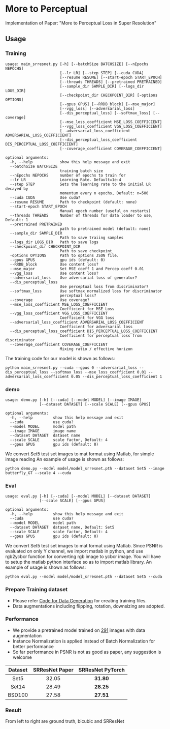 # More to Perceptual 
Implementation of Paper: "More to Perceptual Loss in Super Resolution"

## Usage
### Training
```
usage: main_srresnet.py [-h] [--batchSize BATCHSIZE] [--nEpochs NEPOCHS]
                        [--lr LR] [--step STEP] [--cuda CUDA]
                        [--resume RESUME] [--start-epoch START_EPOCH]
                        [--threads THREADS] [--pretrained PRETRAINED]
                        [--sample_dir SAMPLE_DIR] [--logs_dir LOGS_DIR]
                        [--checkpoint_dir CHECKPOINT_DIR] [-options OPTIONS]
                        [--gpus GPUS] [--RRDB_block] [--mse_major]
                        [--vgg_loss] [--adversarial_loss]
                        [--dis_perceptual_loss] [--softmax_loss] [--coverage]
                        [--mse_loss_coefficient MSE_LOSS_COEFFICIENT]
                        [--vgg_loss_coefficient VGG_LOSS_COEFFICIENT]
                        [--adversarial_loss_coefficient ADVERSARIAL_LOSS_COEFFICIENT]
                        [--dis_perceptual_loss_coefficient DIS_PERCEPTUAL_LOSS_COEFFICIENT]
                        [--coverage_coefficient COVERAGE_COEFFICIENT]

optional arguments:
  -h, --help            show this help message and exit
  --batchSize BATCHSIZE
                        training batch size
  --nEpochs NEPOCHS     number of epochs to train for
  --lr LR               Learning Rate. Default=1e-4
  --step STEP           Sets the learning rate to the initial LR decayed by
                        momentum every n epochs, Default: n=500
  --cuda CUDA           Use cuda?
  --resume RESUME       Path to checkpoint (default: none)
  --start-epoch START_EPOCH
                        Manual epoch number (useful on restarts)
  --threads THREADS     Number of threads for data loader to use, Default: 1
  --pretrained PRETRAINED
                        path to pretrained model (default: none)
  --sample_dir SAMPLE_DIR
                        Path to save traiing samples
  --logs_dir LOGS_DIR   Path to save logs
  --checkpoint_dir CHECKPOINT_DIR
                        Path to save checkpoint
  -options OPTIONS      Path to options JSON file.
  --gpus GPUS           gpu ids (default: 0)
  --RRDB_block          Use content loss?
  --mse_major           Set MSE coeff 1 and Percep coeff 0.01
  --vgg_loss            Use content loss?
  --adversarial_loss    Use adversarial loss of generator?
  --dis_perceptual_loss
                        Use perceptual loss from discriminator?
  --softmax_loss        Use softmax normalized loss for discriminator
                        perceptual loss?
  --coverage            Use coverage?
  --mse_loss_coefficient MSE_LOSS_COEFFICIENT
                        Coefficient for MSE Loss
  --vgg_loss_coefficient VGG_LOSS_COEFFICIENT
                        Coefficient for VGG loss
  --adversarial_loss_coefficient ADVERSARIAL_LOSS_COEFFICIENT
                        Coefficient for adversarial loss
  --dis_perceptual_loss_coefficient DIS_PERCEPTUAL_LOSS_COEFFICIENT
                        Coefficient for perceptual loss from discriminator
  --coverage_coefficient COVERAGE_COEFFICIENT
                        Mixing ratio / effective horizon
```
The training code for our model is shown as follows:
```
python main_srresnet.py --cuda --gpus 0 --adversarial_loss --dis_perceptual_loss --softmax_loss --mse_loss_coefficient 0.01 --adversarial_loss_coefficient 0.05 --dis_perceptual_loss_coefficient 1
```

### demo
```
usage: demo.py [-h] [--cuda] [--model MODEL] [--image IMAGE]
               [--dataset DATASET] [--scale SCALE] [--gpus GPUS]

optional arguments:
  -h, --help         show this help message and exit
  --cuda             use cuda?
  --model MODEL      model path
  --image IMAGE      image name
  --dataset DATASET  dataset name
  --scale SCALE      scale factor, Default: 4
  --gpus GPUS        gpu ids (default: 0)
```
We convert Set5 test set images to mat format using Matlab, for simple image reading
An example of usage is shown as follows:
```
python demo.py --model model/model_srresnet.pth --dataset Set5 --image butterfly_GT --scale 4 --cuda
```

### Eval
```
usage: eval.py [-h] [--cuda] [--model MODEL] [--dataset DATASET]
               [--scale SCALE] [--gpus GPUS]

optional arguments:
  -h, --help         show this help message and exit
  --cuda             use cuda?
  --model MODEL      model path
  --dataset DATASET  dataset name, Default: Set5
  --scale SCALE      scale factor, Default: 4
  --gpus GPUS        gpu ids (default: 0)
```
We convert Set5 test set images to mat format using Matlab. Since PSNR is evaluated on only Y channel, we import matlab in python, and use rgb2ycbcr function for converting rgb image to ycbcr image. You will have to setup the matlab python interface so as to import matlab library. 
An example of usage is shown as follows:
```
python eval.py --model model/model_srresnet.pth --dataset Set5 --cuda
```

### Prepare Training dataset
  - Please refer [Code for Data Generation](https://github.com/twtygqyy/pytorch-SRResNet/tree/master/data) for creating training files.
  - Data augmentations including flipping, rotation, downsizing are adopted.


### Performance
  - We provide a pretrained model trained on [291](http://cv.snu.ac.kr/research/VDSR/train_data.zip) images with data augmentation
  - Instance Normalization is applied instead of Batch Normalization for better performance 
  - So far performance in PSNR is not as good as paper, any suggestion is welcome
  
| Dataset        | SRResNet Paper | SRResNet PyTorch|
| :-------------:|:--------------:|:---------------:|
| Set5           | 32.05          | **31.80**       |
| Set14          | 28.49          | **28.25**       |
| BSD100         | 27.58          | **27.51**       |

### Result
From left to right are ground truth, bicubic and SRResNet